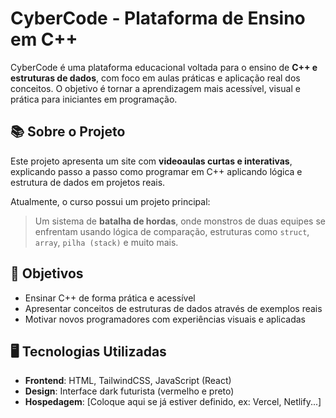 # CyberCode - Plataforma de Ensino em C++

CyberCode é uma plataforma educacional voltada para o ensino de **C++ e estruturas de dados**, com foco em aulas práticas e aplicação real dos conceitos. O objetivo é tornar a aprendizagem mais acessível, visual e prática para iniciantes em programação.

## 📚 Sobre o Projeto

Este projeto apresenta um site com **videoaulas curtas e interativas**, explicando passo a passo como programar em C++ aplicando lógica e estrutura de dados em projetos reais.

Atualmente, o curso possui um projeto principal:

> Um sistema de **batalha de hordas**, onde monstros de duas equipes se enfrentam usando lógica de comparação, estruturas como `struct`, `array`, `pilha (stack)` e muito mais.

## 🎯 Objetivos

- Ensinar C++ de forma prática e acessível
- Apresentar conceitos de estruturas de dados através de exemplos reais
- Motivar novos programadores com experiências visuais e aplicadas

## 🖥️ Tecnologias Utilizadas

- **Frontend**: HTML, TailwindCSS, JavaScript (React)
- **Design**: Interface dark futurista (vermelho e preto)
- **Hospedagem**: [Coloque aqui se já estiver definido, ex: Vercel, Netlify...]
